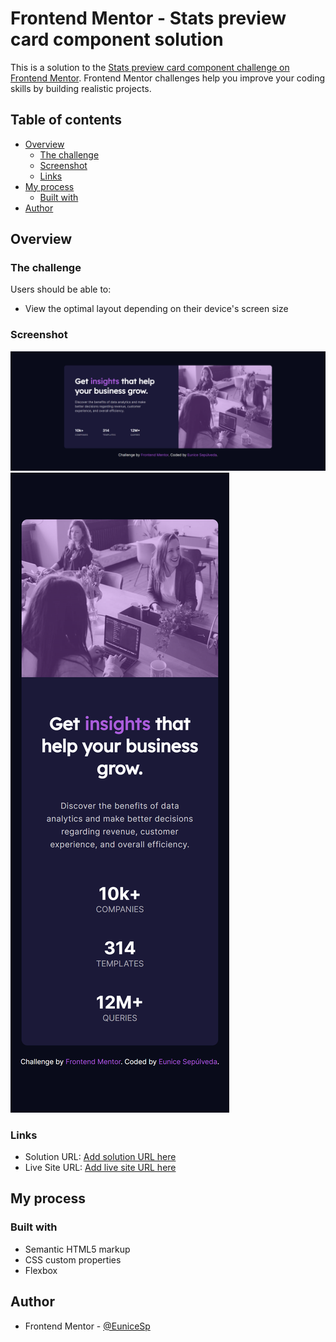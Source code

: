 # Frontend Mentor - Stats preview card component solution

This is a solution to the [Stats preview card component challenge on Frontend Mentor](https://www.frontendmentor.io/challenges/stats-preview-card-component-8JqbgoU62). Frontend Mentor challenges help you improve your coding skills by building realistic projects. 

## Table of contents

- [Overview](#overview)
  - [The challenge](#the-challenge)
  - [Screenshot](#screenshot)
  - [Links](#links)
- [My process](#my-process)
  - [Built with](#built-with)
- [Author](#author)



## Overview

### The challenge

Users should be able to:

- View the optimal layout depending on their device's screen size

### Screenshot

![](design/Desktop%20Version.png)
![](design/Mobile%20Version.png)


### Links

- Solution URL: [Add solution URL here](https://www.frontendmentor.io/solutions/stats-preview-card-component-kR0CYIChx6)
- Live Site URL: [Add live site URL here](https://jazzy-buttercream-98590e.netlify.app/)

## My process

### Built with

- Semantic HTML5 markup
- CSS custom properties
- Flexbox

## Author

- Frontend Mentor - [@EuniceSp](https://www.frontendmentor.io/profile/EuniceSp)

